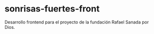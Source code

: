 # sonrisas-fuertes-front
Desarrollo frontend para el proyecto de la fundación Rafael Sanada por Dios.
